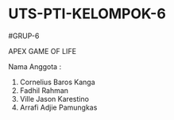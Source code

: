 # UTS-PTI-KELOMPOK-6

#GRUP-6

APEX GAME OF LIFE 

Nama Anggota : 
1. Cornelius Baros Kanga
2. Fadhil Rahman
3. Ville Jason Karestino
4. Arrafi Adjie Pamungkas


